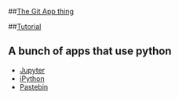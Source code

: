 ##[The Git App thing](https://git-scm.com/download/)

##[Tutorial](https://www.youtube.com/watch?v=tRTckrrCME4)

## A bunch of apps that use python
* [Jupyter](http://jupyter.org)
* [iPython](http://ipython.org/notebook.html)
* [Pastebin](http://pastebin.com/Sbp52FP4)
